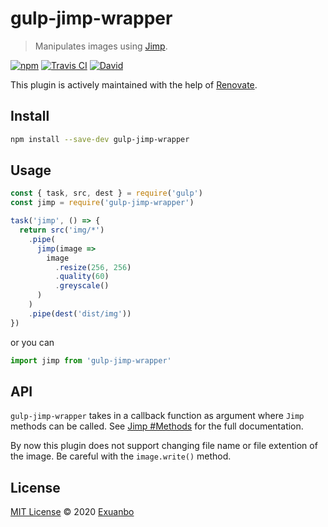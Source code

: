 # gulp-jimp-wrapper

> Manipulates images using [Jimp](https://www.npmjs.com/package/jimp).

[![npm](https://img.shields.io/npm/v/gulp-jimp-wrapper.svg?style=flat-square)](https://www.npmjs.com/package/gulp-jimp-wrapper)
[![Travis CI](https://img.shields.io/travis/com/exuanbo/gulp-jimp-wrapper/master.svg?style=flat-square)](https://travis-ci.com/github/exuanbo/gulp-jimp-wrapper)
[![David](https://img.shields.io/david/exuanbo/gulp-jimp-wrapper.svg?style=flat-square)](https://david-dm.org/exuanbo/gulp-jimp-wrapper)

This plugin is actively maintained with the help of [Renovate](https://github.com/marketplace/renovate).

## Install

```bash
npm install --save-dev gulp-jimp-wrapper
```

## Usage

```javascript
const { task, src, dest } = require('gulp')
const jimp = require('gulp-jimp-wrapper')

task('jimp', () => {
  return src('img/*')
    .pipe(
      jimp(image =>
        image
          .resize(256, 256)
          .quality(60)
          .greyscale()
      )
    )
    .pipe(dest('dist/img'))
})
```

or you can

```javascript
import jimp from 'gulp-jimp-wrapper'
```

## API

`gulp-jimp-wrapper` takes in a callback function as argument where `Jimp` methods can be called. See [Jimp #Methods](https://www.npmjs.com/package/jimp#methods) for the full documentation.

By now this plugin does not support changing file name or file extention of the image. Be careful with the `image.write()` method.

## License

[MIT License](https://github.com/exuanbo/ts-standardx/blob/main/LICENSE) © 2020 [Exuanbo](https://github.com/exuanbo)
